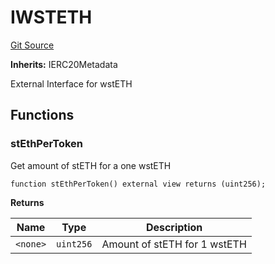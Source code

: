 # IWSTETH
[Git Source](https://github.com/larrythecucumber321/protocol/blob/3222eb21fbb20ddd3d3fa2233072dfa96ea3e340/contracts/plugins/assets/lido/IWSTETH.sol)

**Inherits:**
IERC20Metadata

External Interface for wstETH


## Functions
### stEthPerToken

Get amount of stETH for a one wstETH


```solidity
function stEthPerToken() external view returns (uint256);
```
**Returns**

|Name|Type|Description|
|----|----|-----------|
|`<none>`|`uint256`|Amount of stETH for 1 wstETH|


